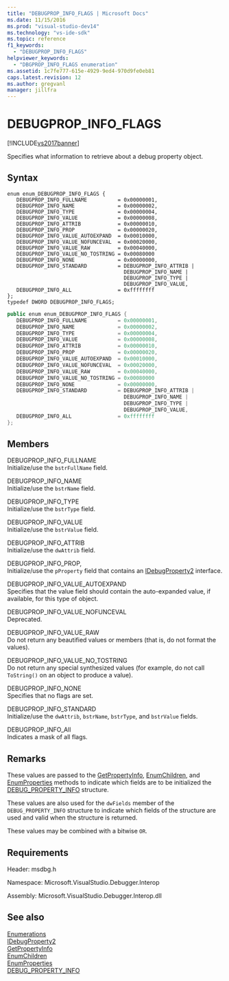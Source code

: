```yaml
---
title: "DEBUGPROP_INFO_FLAGS | Microsoft Docs"
ms.date: 11/15/2016
ms.prod: "visual-studio-dev14"
ms.technology: "vs-ide-sdk"
ms.topic: reference
f1_keywords: 
  - "DEBUGPROP_INFO_FLAGS"
helpviewer_keywords: 
  - "DBGPROP_INFO_FLAGS enumeration"
ms.assetid: 1c7fe777-615e-4929-9ed4-970d9fe0eb81
caps.latest.revision: 12
ms.author: gregvanl
manager: jillfra
---
```

# DEBUGPROP_INFO_FLAGS
[!INCLUDE[vs2017banner](../../../includes/vs2017banner.md)]

Specifies what information to retrieve about a debug property object.  
  
## Syntax  
  
```cpp#  
enum enum_DEBUGPROP_INFO_FLAGS {   
   DEBUGPROP_INFO_FULLNAME          = 0x00000001,  
   DEBUGPROP_INFO_NAME              = 0x00000002,  
   DEBUGPROP_INFO_TYPE              = 0x00000004,  
   DEBUGPROP_INFO_VALUE             = 0x00000008,  
   DEBUGPROP_INFO_ATTRIB            = 0x00000010,  
   DEBUGPROP_INFO_PROP              = 0x00000020,  
   DEBUGPROP_INFO_VALUE_AUTOEXPAND  = 0x00010000,  
   DEBUGPROP_INFO_VALUE_NOFUNCEVAL  = 0x00020000,  
   DEBUGPROP_INFO_VALUE_RAW         = 0x00040000,  
   DEBUGPROP_INFO_VALUE_NO_TOSTRING = 0x00080000  
   DEBUGPROP_INFO_NONE              = 0x00000000,  
   DEBUGPROP_INFO_STANDARD          = DEBUGPROP_INFO_ATTRIB |  
                                      DEBUGPROP_INFO_NAME |  
                                      DEBUGPROP_INFO_TYPE |  
                                      DEBUGPROP_INFO_VALUE,  
   DEBUGPROP_INFO_ALL               = 0xffffffff  
};  
typedef DWORD DEBUGPROP_INFO_FLAGS;  
```  
  
```csharp  
public enum enum_DEBUGPROP_INFO_FLAGS {   
   DEBUGPROP_INFO_FULLNAME          = 0x00000001,  
   DEBUGPROP_INFO_NAME              = 0x00000002,  
   DEBUGPROP_INFO_TYPE              = 0x00000004,  
   DEBUGPROP_INFO_VALUE             = 0x00000008,  
   DEBUGPROP_INFO_ATTRIB            = 0x00000010,  
   DEBUGPROP_INFO_PROP              = 0x00000020,  
   DEBUGPROP_INFO_VALUE_AUTOEXPAND  = 0x00010000,  
   DEBUGPROP_INFO_VALUE_NOFUNCEVAL  = 0x00020000,  
   DEBUGPROP_INFO_VALUE_RAW         = 0x00040000,  
   DEBUGPROP_INFO_VALUE_NO_TOSTRING = 0x00080000  
   DEBUGPROP_INFO_NONE              = 0x00000000,  
   DEBUGPROP_INFO_STANDARD          = DEBUGPROP_INFO_ATTRIB |  
                                      DEBUGPROP_INFO_NAME |  
                                      DEBUGPROP_INFO_TYPE |  
                                      DEBUGPROP_INFO_VALUE,  
   DEBUGPROP_INFO_ALL               = 0xffffffff  
};  
```  
  
## Members  
 DEBUGPROP_INFO_FULLNAME  
 Initialize/use the `bstrFullName` field.  
  
 DEBUGPROP_INFO_NAME  
 Initialize/use the `bstrName` field.  
  
 DEBUGPROP_INFO_TYPE  
 Initialize/use the `bstrType` field.  
  
 DEBUGPROP_INFO_VALUE  
 Initialize/use the `bstrValue` field.  
  
 DEBUGPROP_INFO_ATTRIB  
 Initialize/use the `dwAttrib` field.  
  
 DEBUGPROP_INFO_PROP,  
 Initialize/use the `pProperty` field that contains an [IDebugProperty2](../../../extensibility/debugger/reference/idebugproperty2.md) interface.  
  
 DEBUGPROP_INFO_VALUE_AUTOEXPAND  
 Specifies that the value field should contain the auto-expanded value, if available, for this type of object.  
  
 DEBUGPROP_INFO_VALUE_NOFUNCEVAL  
 Deprecated.  
  
 DEBUGPROP_INFO_VALUE_RAW  
 Do not return any beautified values or members (that is, do not format the values).  
  
 DEBUGPROP_INFO_VALUE_NO_TOSTRING  
 Do not return any special synthesized values (for example, do not call `ToString()` on an object to produce a value).  
  
 DEBUGPROP_INFO_NONE  
 Specifies that no flags are set.  
  
 DEBUGPROP_INFO_STANDARD  
 Initialize/use the `dwAttrib`, `bstrName`, `bstrType`, and `bstrValue` fields.  
  
 DEBUGPROP_INFO_All  
 Indicates a mask of all flags.  
  
## Remarks  
 These values are passed to the [GetPropertyInfo](../../../extensibility/debugger/reference/idebugproperty2-getpropertyinfo.md), [EnumChildren](../../../extensibility/debugger/reference/idebugproperty2-enumchildren.md), and [EnumProperties](../../../extensibility/debugger/reference/idebugstackframe2-enumproperties.md) methods to indicate which fields are to be initialized the [DEBUG_PROPERTY_INFO](../../../extensibility/debugger/reference/debug-property-info.md) structure.  
  
 These values are also used for the `dwFields` member of the `DEBUG_PROPERTY_INFO` structure to indicate which fields of the structure are used and valid when the structure is returned.  
  
 These values may be combined with a bitwise `OR`.  
  
## Requirements  
 Header: msdbg.h  
  
 Namespace: Microsoft.VisualStudio.Debugger.Interop  
  
 Assembly: Microsoft.VisualStudio.Debugger.Interop.dll  
  
## See also  
 [Enumerations](../../../extensibility/debugger/reference/enumerations-visual-studio-debugging.md)   
 [IDebugProperty2](../../../extensibility/debugger/reference/idebugproperty2.md)   
 [GetPropertyInfo](../../../extensibility/debugger/reference/idebugproperty2-getpropertyinfo.md)   
 [EnumChildren](../../../extensibility/debugger/reference/idebugproperty2-enumchildren.md)   
 [EnumProperties](../../../extensibility/debugger/reference/idebugstackframe2-enumproperties.md)   
 [DEBUG_PROPERTY_INFO](../../../extensibility/debugger/reference/debug-property-info.md)
